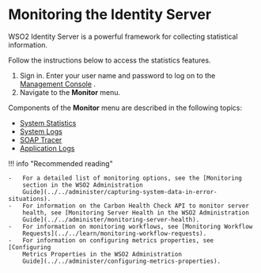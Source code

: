 # Monitoring the Identity Server

WSO2 Identity Server is a powerful framework for collecting statistical
information.

Follow the instructions below to access the statistics features.

1.  Sign in. Enter your user name and password to log on to the
    [Management Console](../../setup/getting-started-with-the-management-console)
    .
2.  Navigate to the **Monitor** menu.

Components of the **Monitor** menu are described in the following
topics:

-   [System Statistics](../../learn/system-statistics)
-   [System Logs](../../learn/system-logs)
-   [SOAP Tracer](../../learn/soap-tracer)
-   [Application Logs](../../learn/application-logs)

!!! info "Recommended reading"

    -   For a detailed list of monitoring options, see the [Monitoring
        section in the WSO2 Administration
        Guide](../../administer/capturing-system-data-in-error-situations).
    -   For information on the Carbon Health Check API to monitor server
        health, see [Monitoring Server Health in the WSO2 Administration
        Guide](../../administer/monitoring-server-health).
    -   For information on monitoring workflows, see [Monitoring Workflow
        Requests](../../learn/monitoring-workflow-requests).
    -   For information on configuring metrics properties, see [Configuring
        Metrics Properties in the WSO2 Administration
        Guide](../../administer/configuring-metrics-properties).

